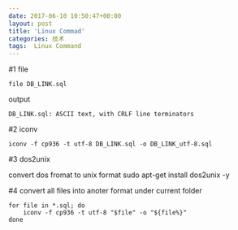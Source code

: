 ```yaml
---
date: 2017-06-10 10:50:47+00:00
layout: post
title: 'Linux Commad'
categories: 技术
tags:  Linux Command
---
```


#1 file
````
file DB_LINK.sql 
````

output
````
DB_LINK.sql: ASCII text, with CRLF line terminators

````

#2 iconv
````
iconv -f cp936 -t utf-8 DB_LINK.sql -o DB_LINK_utf-8.sql
````

#3 dos2unix

convert dos fromat to unix format
sudo apt-get install dos2unix -y

#4 convert all files into anoter format under current folder
````
for file in *.sql; do
    iconv -f cp936 -t utf-8 "$file" -o "${file%}"
done
````


